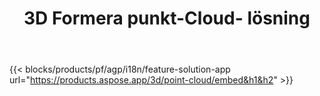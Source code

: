 ﻿---
title: 3D Formera punkt-Cloud- lösning 
weight: 7730
url: /sv/point-cloud
limit: 
description: Skapa och förhandsgranska punktmoln från dina 3D- filer
---
{{< blocks/products/pf/agp/i18n/feature-solution-app url="https://products.aspose.app/3d/point-cloud/embed&h1&h2" >}} 
